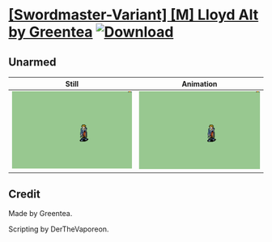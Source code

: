 # [\[Swordmaster-Variant\] \[M\] Lloyd Alt by Greentea](./) [![Download](https://img.shields.io/badge/Download--red?style=social&logo=github)](https://minhaskamal.github.io/DownGit/#/home?url=https://github.com/Klokinator/FE-Repo/tree/main/Battle%20Animations%2FInfantry%20-%20(Swd)%20Myrms%20and%20Swordmasters%2F%5BSwordmaster-Variant%5D%20%5BM%5D%20Lloyd%20Alt%20by%20Greentea%2F8.%20Unarmed)

## Unarmed

| Still | Animation |
| :---: | :-------: |
| ![Unarmed still](./Unarmed_000.png) | ![Unarmed](./Unarmed.gif) |

## Credit

Made by Greentea. 

Scripting by DerTheVaporeon.
